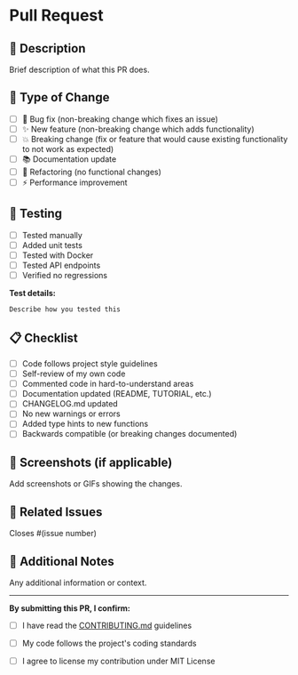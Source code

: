 # Pull Request

## 📝 Description

Brief description of what this PR does.

## 🎯 Type of Change

- [ ] 🐛 Bug fix (non-breaking change which fixes an issue)
- [ ] ✨ New feature (non-breaking change which adds functionality)
- [ ] 💥 Breaking change (fix or feature that would cause existing functionality to not work as expected)
- [ ] 📚 Documentation update
- [ ] 🔧 Refactoring (no functional changes)
- [ ] ⚡ Performance improvement

## 🧪 Testing

- [ ] Tested manually
- [ ] Added unit tests
- [ ] Tested with Docker
- [ ] Tested API endpoints
- [ ] Verified no regressions

**Test details:**
```
Describe how you tested this
```

## 📋 Checklist

- [ ] Code follows project style guidelines
- [ ] Self-review of my own code
- [ ] Commented code in hard-to-understand areas
- [ ] Documentation updated (README, TUTORIAL, etc.)
- [ ] CHANGELOG.md updated
- [ ] No new warnings or errors
- [ ] Added type hints to new functions
- [ ] Backwards compatible (or breaking changes documented)

## 📸 Screenshots (if applicable)

Add screenshots or GIFs showing the changes.

## 🔗 Related Issues

Closes #(issue number)

## 📌 Additional Notes

Any additional information or context.

---

**By submitting this PR, I confirm:**
- [ ] I have read the [CONTRIBUTING.md](../CONTRIBUTING.md) guidelines
- [ ] My code follows the project's coding standards
- [ ] I agree to license my contribution under MIT License

